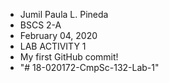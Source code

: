 - Jumil Paula L. Pineda 
- BSCS 2-A
- February 04, 2020
- LAB ACTIVITY 1
- My first GitHub commit!
- "# 18-020172-CmpSc-132-Lab-1" 
